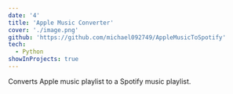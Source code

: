 ```yaml
---
date: '4'
title: 'Apple Music Converter'
cover: './image.png'
github: 'https://github.com/michael092749/AppleMusicToSpotify'
tech:
  - Python
showInProjects: true
---
```


Converts Apple music playlist to a Spotify music playlist.
